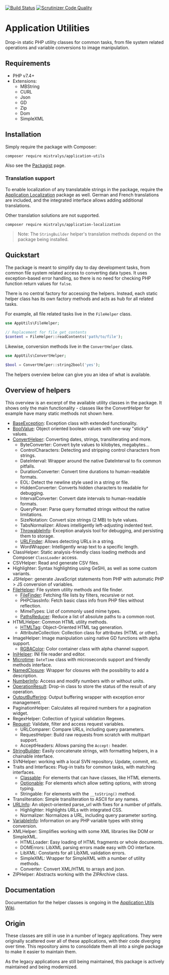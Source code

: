 [![Build Status](https://travis-ci.com/Mistralys/application-utils.svg?branch=master)](https://travis-ci.com/Mistralys/application-utils) [![Scrutinizer Code Quality](https://scrutinizer-ci.com/g/Mistralys/application-utils/badges/quality-score.png?b=master)](https://scrutinizer-ci.com/g/Mistralys/application-utils/?branch=master)

# Application Utilities

Drop-in static PHP utility classes for common tasks, from file system related
operations and variable conversions to image manipulation.

## Requirements

- PHP v7.4+
- Extensions: 
  - MBString
  - CURL
  - Json
  - GD
  - Zip
  - Dom
  - SimpleXML

## Installation

Simply require the package with Composer:

```
composer require mistralys/application-utils
```

Also see the [Packagist][] page.

### Translation support

To enable localization of any translatable strings in the package, 
require the [Application Localization][] package as well. German and 
French translations are included, and the integrated interface 
allows adding additional translations.

Other translation solutions are not supported.

```
composer require mistralys/application-localization
```

> Note: The `StringBuilder` helper's translation methods depend
> on the package being installed.

## Quickstart

The package is meant to simplify day to day development tasks, from
common file system related access to converting data types. It uses
exception-based error handling, so there is no need for checking 
PHP function return values for `false`.

There is no central factory for accessing the helpers. Instead, each
static helper class has its own factory methods and acts as hub for 
all related tasks.

For example, all file related tasks live in the `FileHelper` class.

```php
use AppUtils\FileHelper;

// Replacement for file_get_contents
$content = FileHelper::readContents('path/to/file');
```

Likewise, conversion methods live in the `ConvertHelper` class.

```php
use AppUtils\ConvertHelper;

$bool = ConvertHelper::string2bool('yes');
```

The helpers overview below can give you an idea of what is available.

## Overview of helpers

This overview is an excerpt of the available utility classes in the 
package. It shows only the main functionality - classes like the 
ConvertHelper for example have many static methods not shown here.

* [BaseException][]: Exception class with extended functionality.
* [BoolValue][]: Object oriented boolean values with one-way "sticky" values.
* [ConvertHelper][]: Converting dates, strings, transliterating and more.
    - ByteConverter: Convert byte values to kilobytes, megabytes...
    - ControlCharacters: Detecting and stripping control characters from strings.
    - DateInterval: Wrapper around the native DateInterval to fix common pitfalls.
    - DurationConverter: Convert time durations to human-readable formats.
    - EOL: Detect the newline style used in a string or file.
    - HiddenConverter: Converts hidden characters to readable for debugging.
    - IntervalConverter: Convert date intervals to human-readable formats.
    - QueryParser: Parse query formatted strings without the native limitations.
    - SizeNotation: Convert size strings (2 MB) to byte values.
    - TabsNormalizer: Allows intelligently left-adjusting indented text.
    - [ThrowableInfo][]: Exception analysis tool for debugging, and persisting them to storage.
    - [URLFinder][]: Allows detecting URLs in a string.
    - WordWrapper: Intelligently wrap text to a specific length.
* ClassHelper: Static analysis-friendly class loading methods and Composer `ClassLoader` access. 
* CSVHelper: Read and generate CSV files.
* Highlighter: Syntax highlighting using GeSHi, as well as some custom variants.
* JSHelper: generate JavaScript statements from PHP with automatic PHP > JS conversion of variables.
* [FileHelper][]: File system utility methods and file finder.
    - [FileFinder][]: Fetching file lists by filters, recursive or not.
    - PHPClassInfo: Fetch basic class info from PHP files without reflection.
    - MimeTypes: List of commonly used mime types.
    - [PathsReducer][]: Reduce a list of absolute paths to a common root.
* HTMLHelper: Common HTML utility methods.
    - [HTMLTag][]: Object-Oriented HTML tag generation.
    - AttributeCollection: Collection class for attributes (HTML or other).
* ImageHelper: Image manipulation using native GD functions with alpha support.
    - [RGBAColor][]: Color container class with alpha channel support. 
* [IniHelper][]: INI file reader and editor.
* [Microtime][]: `DateTime` class with microseconds support and friendly methods interface.
* [NamedClosure][]: Wrapper for closures with the possibility to add a description.  
* [NumberInfo][]: Access and modify numbers with or without units.
* [OperationResult][]: Drop-in class to store the status of the result of any operation.
* [OutputBuffering][]: Output buffering wrapper with exception error management.
* PaginationHelper: Calculates all required numbers for a pagination widget.
* RegexHelper: Collection of typical validation Regexes.
* [Request][]: Validate, filter and access request variables.
    - URLComparer: Compare URLs, including query parameters.
    - RequestHelper: Build raw requests from scratch with multipart support.
    - AcceptHeaders: Allows parsing the `Accept:` header.
* [StringBuilder][]: Easily concatenate strings, with formatting helpers, in a chainable interface.
* SVNHelper: working with a local SVN repository. Update, commit, etc.
* Traits and Interfaces: Plug-in traits for common tasks, with matching interfaces.
    - [Classable][]: For elements that can have classes, like HTML elements.
    - [Optionable][]: For elements which allow setting options, with strong typing.
    - Stringable: For elements with the `__toString()` method.
* Transliteration: Simple transliteration to ASCII for any names. 
* [URLInfo][]: An object-oriented parse_url with fixes for a number of pitfalls.
    - Highlighter: Highlights URLs with integrated CSS.
    - Normalizer: Normalizes a URL, including query parameter sorting.
* [VariableInfo][]: Information on any PHP variable types with string conversion.
* XMLHelper: Simplifies working with some XML libraries like DOM or SimpleXML.
    - HTMLLoader: Easy loading of HTML fragments or whole documents.
    - DOMErrors: LibXML parsing errors made easy with OO interface.
    - LibXML: Constants for all LibXML validation errors.
    - SimpleXML: Wrapper for SimpleXML with a number of utility methods.
    - Converter: Convert XML/HTML to arrays and json.
* ZIPHelper: Abstracts working with the ZIPArchive class.

## Documentation

Documentation for the helper classes is ongoing in the [Application Utils Wiki][].

## Origin

These classes are still in use in a number of legacy applications. They were originally 
scattered over all of these applications, with their code diverging over time. This 
repository aims to consolidate them all into a single package to make it easier to maintain 
them.

As the legacy applications are still being maintained, this package is actively maintained
and being modernized.


[Packagist]: https://packagist.org/packages/mistralys/application-utils
[Application Localization]: https://github.com/Mistralys/application-localization
[Application Utils Wiki]: https://github.com/Mistralys/application-utils/wiki
[BaseException]: https://github.com/Mistralys/application-utils/wiki/BaseException
[BoolValue]: https://github.com/Mistralys/application-utils/wiki/BoolValue
[StringBuilder]: https://github.com/Mistralys/application-utils/wiki/StringBuilder
[FileFinder]: https://github.com/Mistralys/application-utils/wiki/FileFinder
[NamedClosure]: https://github.com/Mistralys/application-utils/wiki/NamedClosure
[ConvertHelper]: https://github.com/Mistralys/application-utils/wiki/ConvertHelper
[ThrowableInfo]: https://github.com/Mistralys/application-utils/wiki/ThrowableInfo
[IniHelper]: https://github.com/Mistralys/application-utils/wiki/IniHelper
[URLInfo]: https://github.com/Mistralys/application-utils/wiki/URLInfo
[Request]: https://github.com/Mistralys/application-utils/wiki/Request
[FileHelper]: https://github.com/Mistralys/application-utils/wiki/FileHelper
[PathsReducer]: https://github.com/Mistralys/application-utils/wiki/PathsReducer
[Classable]: https://github.com/Mistralys/application-utils/wiki/Classable
[Optionable]: https://github.com/Mistralys/application-utils/wiki/Optionable
[NumberInfo]: https://github.com/Mistralys/application-utils/wiki/NumberInfo
[OperationResult]: https://github.com/Mistralys/application-utils/wiki/OperationResult
[VariableInfo]: https://github.com/Mistralys/application-utils/wiki/VariableInfo
[URLFinder]: https://github.com/Mistralys/application-utils/wiki/URLFinder
[OutputBuffering]: https://github.com/Mistralys/application-utils/wiki/OutputBuffering
[Microtime]: https://github.com/Mistralys/application-utils/wiki/Microtime
[HTMLTag]: https://github.com/Mistralys/application-utils/wiki/HTMLTag
[RGBAColor]: https://github.com/Mistralys/application-utils/wiki/RGBAColor